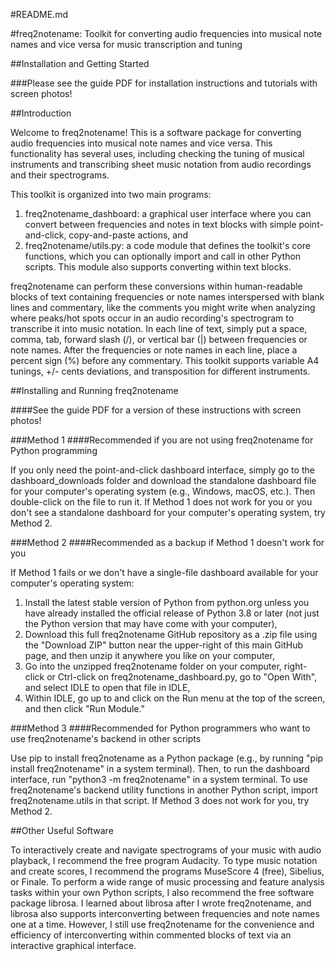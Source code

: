 #README.md

#freq2notename: Toolkit for converting audio frequencies into musical note names and vice versa for music transcription and tuning

##Installation and Getting Started

###Please see the guide PDF for installation instructions and tutorials with screen photos!

##Introduction

Welcome to freq2notename!  This is a software package for converting audio frequencies into musical note names and vice versa.  This functionality has several uses, including checking the tuning of musical instruments and transcribing sheet music notation from audio recordings and their spectrograms.

This toolkit is organized into two main programs:
1. freq2notename_dashboard: a graphical user interface where you can convert between frequencies and notes in text blocks with simple point-and-click, copy-and-paste actions, and
2. freq2notename/utils.py: a code module that defines the toolkit's core functions, which you can optionally import and call in other Python scripts.  This module also supports converting within text blocks.

freq2notename can perform these conversions within human-readable blocks of text containing frequencies or note names interspersed with blank lines and commentary, like the comments you might write when analyzing where peaks/hot spots occur in an audio recording's spectrogram to transcribe it into music notation.  In each line of text, simply put a space, comma, tab, forward slash (/), or vertical bar (|) between frequencies or note names.  After the frequencies or note names in each line, place a percent sign (%) before any commentary.  This toolkit supports variable A4 tunings, +/- cents deviations, and transposition for different instruments.

##Installing and Running freq2notename

####See the guide PDF for a version of these instructions with screen photos!

###Method 1
####Recommended if you are not using freq2notename for Python programming

If you only need the point-and-click dashboard interface, simply go to the dashboard_downloads folder and download the standalone dashboard file for your computer's operating system (e.g., Windows, macOS, etc.).  Then double-click on the file to run it.  If Method 1 does not work for you or you don't see a standalone dashboard for your computer's operating system, try Method 2.

###Method 2
####Recommended as a backup if Method 1 doesn't work for you

If Method 1 fails or we don't have a single-file dashboard available for your computer's operating system:
1. Install the latest stable version of Python from python.org unless you have already installed the official release of Python 3.8 or later (not just the Python version that may have come with your computer),
2. Download this full freq2notename GitHub repository as a .zip file using the "Download ZIP" button near the upper-right of this main GitHub page, and then unzip it anywhere you like on your computer,
3. Go into the unzipped freq2notename folder on your computer, right-click or Ctrl-click on freq2notename_dashboard.py, go to "Open With", and select IDLE to open that file in IDLE,
4. Within IDLE, go up to and click on the Run menu at the top of the screen, and then click "Run Module."

###Method 3
####Recommended for Python programmers who want to use freq2notename's backend in other scripts

Use pip to install freq2notename as a Python package (e.g., by running "pip install freq2notename" in a system terminal).  Then, to run the dashboard interface, run "python3 -m freq2notename" in a system terminal.  To use freq2notename's backend utility functions in another Python script, import freq2notename.utils in that script.  If Method 3 does not work for you, try Method 2.

##Other Useful Software

To interactively create and navigate spectrograms of your music with audio playback, I recommend the free program Audacity.  To type music notation and create scores, I recommend the programs MuseScore 4 (free), Sibelius, or Finale.  To perform a wide range of music processing and feature analysis tasks within your own Python scripts, I also recommend the free software package librosa.  I learned about librosa after I wrote freq2notename, and librosa also supports interconverting between frequencies and note names one at a time.  However, I still use freq2notename for the convenience and efficiency of interconverting within commented blocks of text via an interactive graphical interface.

